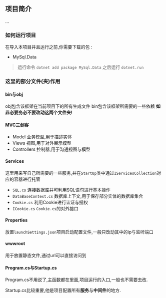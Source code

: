 ## 项目简介
...

### 如何运行项目
在导入本项目并且运行之前,你需要下载的包 : 

- MySql.Data

> 运行命令 `dotnet add package MySql.Data`
> 之后运行 `dotnet.run`



### 这里的部分文件(夹)作用

#### bin与obj

obj包含该框架在当前项目下的所有生成文件
bin包含该框架所需要的一些依赖
**如非必要务必不要改动这两个文件夹!**


#### MVC三剑客

- Model 业务模型,用于描述实体
- Views 视图,用于对外展示模型
- Controllers 控制器,用于沟通视图与模型

#### Services

这里用来写自己所需要的一些服务,并在`StartUp`类中通过`IServicesCollection`对应的容器进行托管

- `SQL.cs` 连接数据库并可利用SQL语句进行基本操作
- `DataBaseContext.cs` 数据库上下文,用于保存部分实体的数据库集合
- `Cookie.cs` 利用Cookie进行认证与授权
- `ICookie.cs` `Cookie.cs`的对外接口

#### Properties
放置`launchSettings.json`项目启动配置文件,一般只改动其中的ip与监听端口

#### wwwroot
用于放置静态文件,通过url可以直接访问到

#### Program.cs与Startup.cs

Program.cs不用说了,主函数都在里面,项目运行的入口,一般也不需要去改.

Startup.cs比较重要,他是项目配置所有**服务**与**中间件**的地方.